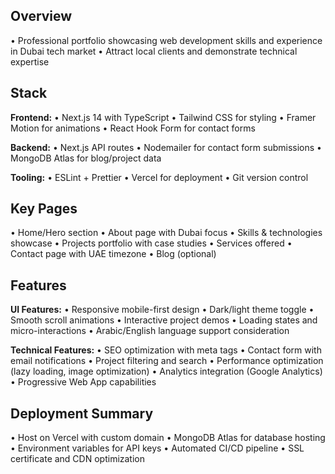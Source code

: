 ## Overview
• Professional portfolio showcasing web development skills and experience in Dubai tech market
• Attract local clients and demonstrate technical expertise

## Stack
**Frontend:**
• Next.js 14 with TypeScript
• Tailwind CSS for styling
• Framer Motion for animations
• React Hook Form for contact forms

**Backend:**
• Next.js API routes
• Nodemailer for contact form submissions
• MongoDB Atlas for blog/project data

**Tooling:**
• ESLint + Prettier
• Vercel for deployment
• Git version control

## Key Pages
• Home/Hero section
• About page with Dubai focus
• Skills & technologies showcase
• Projects portfolio with case studies
• Services offered
• Contact page with UAE timezone
• Blog (optional)

## Features
**UI Features:**
• Responsive mobile-first design
• Dark/light theme toggle
• Smooth scroll animations
• Interactive project demos
• Loading states and micro-interactions
• Arabic/English language support consideration

**Technical Features:**
• SEO optimization with meta tags
• Contact form with email notifications
• Project filtering and search
• Performance optimization (lazy loading, image optimization)
• Analytics integration (Google Analytics)
• Progressive Web App capabilities

## Deployment Summary
• Host on Vercel with custom domain
• MongoDB Atlas for database hosting
• Environment variables for API keys
• Automated CI/CD pipeline
• SSL certificate and CDN optimization